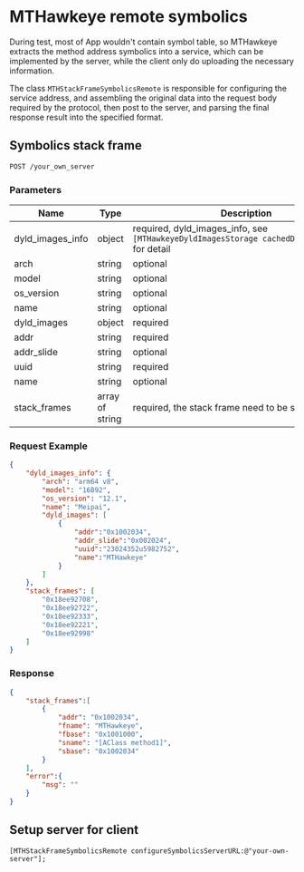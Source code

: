 # MTHawkeye remote symbolics

During test, most of App wouldn't contain symbol table, so MTHawkeye extracts the method address symbolics into a service, which can be implemented by the server, while the client only do uploading the necessary information.

The class `MTHStackFrameSymbolicsRemote` is responsible for configuring the service address, and assembling the original data into the request body required by the protocol, then post to the server, and parsing the final response result into the specified format.

## Symbolics stack frame

```sh
POST /your_own_server
```

### Parameters

| Name | Type | Description |
| --- | --- | --- |
| dyld_images_info | object | required, dyld_images_info, see `[MTHawkeyeDyldImagesStorage cachedDyldImagesInfo]` for detail |
| arch | string | optional |
| model | string | optional |
| os_version | string | optional |
| name | string | optional |
| dyld_images | object | required |
| addr | string | required |
| addr_slide | string | optional |
| uuid | string | required |
| name | string | optional |
| stack_frames | array of string | required, the stack frame need to be symbolics |

### Request Example

```JSON
{
    "dyld_images_info": {
        "arch": "arm64 v8",
        "model": "16B92",
        "os_version": "12.1",
        "name": "Meipai",
        "dyld_images": [
            {
                "addr":"0x1002034",
                "addr_slide":"0x002024",
                "uuid":"23024352u5982752",
                "name":"MTHawkeye"
            }
        ]
    },
    "stack_frames": [
        "0x18ee92708",
        "0x18ee92722",
        "0x18ee92333",
        "0x18ee92221",
        "0x18ee92998"
    ]
}
```

### Response

```JSON
{
    "stack_frames":[
        {
            "addr": "0x1002034",
            "fname": "MTHawkeye",
            "fbase": "0x1001000",
            "sname": "[AClass method1]",
            "sbase": "0x1002034"
        }
    ],
    "error":{
        "msg": ""
    }
}
```

## Setup server for client

```objc
[MTHStackFrameSymbolicsRemote configureSymbolicsServerURL:@"your-own-server"];
```